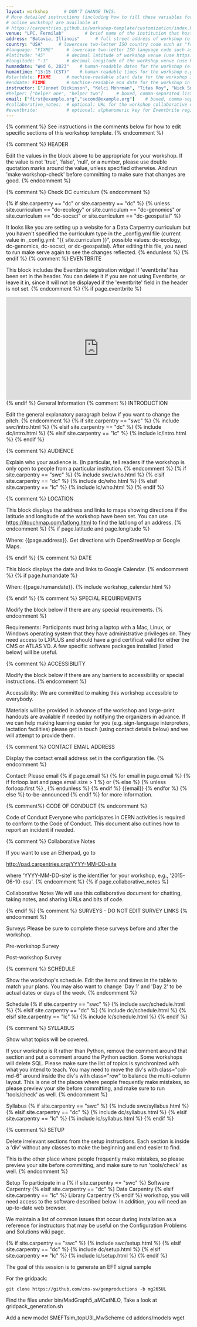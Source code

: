 ```yaml
---
layout: workshop      # DON'T CHANGE THIS.
# More detailed instructions (including how to fill these variables for an
# online workshop) are available at
# https://carpentries.github.io/workshop-template/customization/index.html
venue: "LPC, Fermilab"        # brief name of the institution that hosts the workshop without address (e.g., "Euphoric State University")
address: "Batavia, Illinois"      # full street address of workshop (e.g., "Room A, 123 Forth Street, Blimingen, Euphoria"), videoconferencing URL, or 'online'
country: "USA"      # lowercase two-letter ISO country code such as "fr" (see https://en.wikipedia.org/wiki/ISO_3166-1#Current_codes) for the institution that hosts the workshop
#language: "FIXME"     # lowercase two-letter ISO language code such as "fr" (see https://en.wikipedia.org/wiki/List_of_ISO_639-1_codes) for the workshop
#latitude: "45"        # decimal latitude of workshop venue (use https://www.latlong.net/)
#longitude: "-1"       # decimal longitude of the workshop venue (use https://www.latlong.net)
humandate: "Wed 6, 2023"    # human-readable dates for the workshop (e.g., "Feb 17-18, 2020")
humantime: "13:15 (CST)"    # human-readable times for the workshop e.g., "9:00 am - 4:30 pm CEST (7:00 am - 2:30 pm UTC)"
#startdate: FIXME      # machine-readable start date for the workshop in YYYY-MM-DD format like 2015-01-01
#enddate: FIXME        # machine-readable end date for the workshop in YYYY-MM-DD format like 2015-01-02
instructor: ["Jennet Dickinson", "Kelci Mohrman", "Titas Roy", "Nick Smith", "Daniel Sptizbart"] # boxed, comma-separated list of instructors' names as strings, like ["Kay McNulty", "Betty Jennings", "Betty Snyder"]
#helper: ["helper one", "helper two"]     # boxed, comma-separated list of helpers' names, like ["Marlyn Wescoff", "Fran Bilas", "Ruth Lichterman"]
email: ["first@example.org","second@example.org"]    # boxed, comma-separated list of contact email addresses for the host, lead instructor, or whoever else is handling questions, like ["marlyn.wescoff@example.org", "fran.bilas@example.org", "ruth.lichterman@example.org"]
#collaborative_notes:  # optional: URL for the workshop collaborative notes, e.g. an Etherpad or Google Docs document (e.g., https://pad.carpentries.org/2015-01-01-euphoria)
#eventbrite:           # optional: alphanumeric key for Eventbrite registration, e.g., "1234567890AB" (if Eventbrite is being used)
---
```


{% comment %} See instructions in the comments below for how to edit specific sections of this workshop template. {% endcomment %}

{% comment %} HEADER

Edit the values in the block above to be appropriate for your workshop. If the value is not 'true', 'false', 'null', or a number, please use double quotation marks around the value, unless specified otherwise. And run 'make workshop-check' before committing to make sure that changes are good. {% endcomment %}

{% comment %} Check DC curriculum {% endcomment %}

{% if site.carpentry == "dc" or site.carpentry == "dc" %} {% unless site.curriculum == "dc-ecology" or site.curriculum == "dc-genomics" or site.curriculum == "dc-socsci" or site.curriculum == "dc-geospatial" %}

It looks like you are setting up a website for a Data Carpentry curriculum but you haven't specified the curriculum type in the _config.yml file (current value in _config.yml: "{{ site.curriculum }}", possible values: dc-ecology, dc-genomics, dc-socsci, or dc-geospatial). After editing this file, you need to run make serve again to see the changes reflected.
{% endunless %} {% endif %}
{% comment %} EVENTBRITE

This block includes the Eventbrite registration widget if 'eventbrite' has been set in the header. You can delete it if you are not using Eventbrite, or leave it in, since it will not be displayed if the 'eventbrite' field in the header is not set. {% endcomment %} {% if page.eventbrite %}

<iframe src="https://www.eventbrite.com/tickets-external?eid={{page.eventbrite}}&ref=etckt" frameborder="0" width="100%" height="280px" scrolling="auto"> </iframe> {% endif %}
General Information
{% comment %} INTRODUCTION

Edit the general explanatory paragraph below if you want to change the pitch. {% endcomment %} {% if site.carpentry == "swc" %} {% include swc/intro.html %} {% elsif site.carpentry == "dc" %} {% include dc/intro.html %} {% elsif site.carpentry == "lc" %} {% include lc/intro.html %} {% endif %}

{% comment %} AUDIENCE

Explain who your audience is. (In particular, tell readers if the workshop is only open to people from a particular institution. {% endcomment %} {% if site.carpentry == "swc" %} {% include swc/who.html %} {% elsif site.carpentry == "dc" %} {% include dc/who.html %} {% elsif site.carpentry == "lc" %} {% include lc/who.html %} {% endif %}

{% comment %} LOCATION

This block displays the address and links to maps showing directions if the latitude and longitude of the workshop have been set. You can use https://itouchmap.com/latlong.html to find the lat/long of an address. {% endcomment %} {% if page.latitude and page.longitude %}

Where: {{page.address}}. Get directions with OpenStreetMap or Google Maps.

{% endif %}
{% comment %} DATE

This block displays the date and links to Google Calendar. {% endcomment %} {% if page.humandate %}

When: {{page.humandate}}. {% include workshop_calendar.html %}

{% endif %}
{% comment %} SPECIAL REQUIREMENTS

Modify the block below if there are any special requirements. {% endcomment %}

Requirements: Participants must bring a laptop with a Mac, Linux, or Windows operating system that they have administrative privileges on. They need access to LXPLUS and should have a grid certificat valid for either the CMS or ATLAS VO. A few specific software packages installed (listed below) will be useful.

{% comment %} ACCESSIBILITY

Modify the block below if there are any barriers to accessibility or special instructions. {% endcomment %}

Accessibility: We are committed to making this workshop accessible to everybody.

Materials will be provided in advance of the workshop and large-print handouts are available if needed by notifying the organizers in advance. If we can help making learning easier for you (e.g. sign-language interpreters, lactation facilities) please get in touch (using contact details below) and we will attempt to provide them.

{% comment %} CONTACT EMAIL ADDRESS

Display the contact email address set in the configuration file. {% endcomment %}

Contact: Please email {% if page.email %} {% for email in page.email %} {% if forloop.last and page.email.size > 1 %} or {% else %} {% unless forloop.first %} , {% endunless %} {% endif %} {{email}} {% endfor %} {% else %} to-be-announced {% endif %} for more information.

{% comment%} CODE OF CONDUCT {% endcomment %}

Code of Conduct
Everyone who participates in CERN activities is required to conform to the Code of Conduct. This document also outlines how to report an incident if needed.

{% comment %} Collaborative Notes

If you want to use an Etherpad, go to

http://pad.carpentries.org/YYYY-MM-DD-site

where 'YYYY-MM-DD-site' is the identifier for your workshop, e.g., '2015-06-10-esu'. {% endcomment %} {% if page.collaborative_notes %}

Collaborative Notes
We will use this collaborative document for chatting, taking notes, and sharing URLs and bits of code.

{% endif %}
{% comment %} SURVEYS - DO NOT EDIT SURVEY LINKS {% endcomment %}

Surveys
Please be sure to complete these surveys before and after the workshop.

Pre-workshop Survey

Post-workshop Survey

{% comment %} SCHEDULE

Show the workshop's schedule. Edit the items and times in the table to match your plans. You may also want to change 'Day 1' and 'Day 2' to be actual dates or days of the week. {% endcomment %}

Schedule
{% if site.carpentry == "swc" %} {% include swc/schedule.html %} {% elsif site.carpentry == "dc" %} {% include dc/schedule.html %} {% elsif site.carpentry == "lc" %} {% include lc/schedule.html %} {% endif %}

{% comment %} SYLLABUS

Show what topics will be covered.

If your workshop is R rather than Python, remove the comment around that section and put a comment around the Python section.
Some workshops will delete SQL.
Please make sure the list of topics is synchronized with what you intend to teach.
You may need to move the div's with class="col-md-6" around inside the div's with class="row" to balance the multi-column layout.
This is one of the places where people frequently make mistakes, so please preview your site before committing, and make sure to run 'tools/check' as well. {% endcomment %}

Syllabus
{% if site.carpentry == "swc" %} {% include swc/syllabus.html %} {% elsif site.carpentry == "dc" %} {% include dc/syllabus.html %} {% elsif site.carpentry == "lc" %} {% include lc/syllabus.html %} {% endif %}

{% comment %} SETUP

Delete irrelevant sections from the setup instructions. Each section is inside a 'div' without any classes to make the beginning and end easier to find.

This is the other place where people frequently make mistakes, so please preview your site before committing, and make sure to run 'tools/check' as well. {% endcomment %}

Setup
To participate in a {% if site.carpentry == "swc" %} Software Carpentry {% elsif site.carpentry == "dc" %} Data Carpentry {% elsif site.carpentry == "lc" %} Library Carpentry {% endif %} workshop, you will need access to the software described below. In addition, you will need an up-to-date web browser.

We maintain a list of common issues that occur during installation as a reference for instructors that may be useful on the Configuration Problems and Solutions wiki page.

{% if site.carpentry == "swc" %} {% include swc/setup.html %} {% elsif site.carpentry == "dc" %} {% include dc/setup.html %} {% elsif site.carpentry == "lc" %} {% include lc/setup.html %} {% endif %}


The goal of this session is to generate an EFT signal sample


For the gridpack:
```shell
git clone https://github.com/cms-sw/genproductions -b mg265UL
```  

Find the files under bin/MadGraph5_aMCatNLO, Take a look at gridpack_generation.sh

Add a new model SMEFTsim_topU3l_MwScheme 
cd addons/models
wget 










